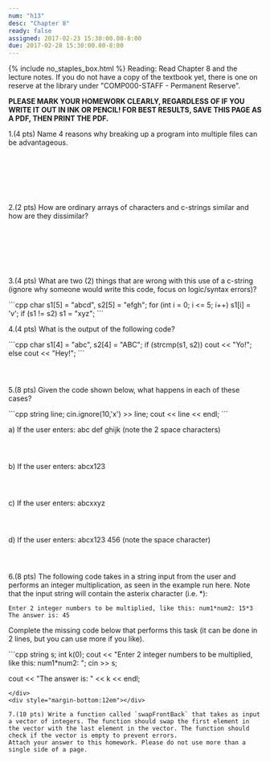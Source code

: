 ```yaml
---
num: "h13"
desc: "Chapter 8"
ready: false
assigned: 2017-02-23 15:30:00.00-8:00
due: 2017-02-28 15:30:00.00-8:00
---
```

{% include no_staples_box.html %}
Reading: Read Chapter 8 and the lecture notes.    If you do not have a copy of the textbook yet, there is one on reserve at the library under "COMP000-STAFF - Permanent Reserve".

<b>PLEASE MARK YOUR HOMEWORK CLEARLY, REGARDLESS OF IF YOU WRITE IT OUT IN INK OR PENCIL! FOR BEST RESULTS, SAVE THIS PAGE AS A PDF, THEN PRINT THE PDF.</b>

1.(4 pts) Name 4 reasons why breaking up a program into multiple files can be advantageous.
<div style="margin-bottom:8em"></div>

2.(2 pts) How are ordinary arrays of characters and c-strings similar and how are they dissimilar?
<div style="margin-bottom:8em"></div>

3.(4 pts) What are two (2) things that are wrong with this use of a c-string (ignore why someone would write this code, focus on logic/syntax errors)?

<div markdown="1">
```cpp
char s1[5] = "abcd", s2[5] = "efgh";
for (int i = 0; i <= 5; i++)
	s1[i] = 'v';
if (s1 != s2) s1 = "xyz";
```
</div>
<div class="pagebreak"></div>

4.(4 pts) What is the output of the following code?

<div markdown="1">
```cpp
char s1[4] = "abc", s2[4] = "ABC";
if (strcmp(s1, s2)) cout << "Yo!";
else cout << "Hey!";
```
</div>
<div style="margin-bottom:4em"></div>

5.(8 pts) Given the code shown below, what happens in each of these cases?

<div markdown="1">
```cpp
string line;
cin.ignore(10,'x') >> line;
cout << line << endl;
```

a) If the user enters: abc def ghijk (note the 2 space characters)
<div style="margin-bottom:4em"></div>
b) If the user enters: abcx123
<div style="margin-bottom:4em"></div>
c) If the user enters: abcxxyz
<div style="margin-bottom:4em"></div>
d) If the user enters: abcx123 456 (note the space character)
<div style="margin-bottom:4em"></div>

6.(8 pts) The following code takes in a string input from the user and performs an integer multiplication, as seen in the example run here. Note that the input string will contain the asterix character (i.e. *):

```
Enter 2 integer numbers to be multiplied, like this: num1*num2: 15*3
The answer is: 45
```

Complete the missing code below that performs this task (it can be done in 2 lines, but you can use more if you like).

<div markdown="1">
```cpp
string s; int k(0);
cout << "Enter 2 integer numbers to be multiplied, like this: num1*num2: "; 
cin >> s; 




cout << "The answer is: " << k << endl;
```
</div>
<div style="margin-bottom:12em"></div>

7.(10 pts) Write a function called `swapFrontBack` that takes as input a vector of integers. The function should swap the first element in the vector with the last element in the vector. The function should check if the vector is empty to prevent errors.
Attach your answer to this homework. Please do not use more than a single side of a page.

